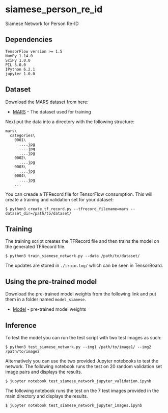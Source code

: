 # siamese_person_re_id
Siamese Network for Person Re-ID

## Dependencies
```
TensorFlow version >= 1.5
NumPy 1.14.0
SciPy 1.0.0
PIL 5.0.0
IPython 6.2.1
jupyter 1.0.0
```

## Dataset

Download the MARS dataset from here:
* [MARS](http://www.liangzheng.com.cn/Project/project_mars.html) - The dataset used for training

Next put the data into a directory with the following structure:

```
mars\
  categories\
    0001\
      ....jpg
      ....jpg
      ....jpg
    0002\
      ....jpg
    0003\
      ....jpg
    0004\
      ....jpg
    ...
```  
You can creade a TFRecord file for TensorFlow consumption. This will create a training and validation set for your dataset:
```
$ python3 create_tf_record.py --tfrecord_filename=mars --dataset_dir=/path/to/dataset/
```

## Training
The training script creates the TFRecord file and then trains the model on the generated TFRecord file.
```
$ python3 train_siamese_network.py --data /path/to/dataset/
```
The updates are stored in `./train.log/` which can be seen in TensorBoard.

## Using the pre-trained model
Download the pre-trained model weights from the following link and put them in a folder named `model_siamese`.
* [Model](https://drive.google.com/drive/folders/1n6JV36gQb9RpYuPcHPXJd2Wled_U_PNu?usp=sharing) - pre-trained model weights

## Inference
To test the model you can run the test script with two test images as such:
```
$ python3 test_siamese_network.py --img1 /path/to/image1/ --img2 /path/to/image2
```

Alternatively you can use the two provided Jupyter notebooks to test the network.
The following notebook runs the test on 20 random validation set image pairs and displays the results.
```
$ jupyter notebook test_siamese_network_jupyter_validation.ipynb
```

The following notebook runs the test on the 7 test images provided in the main directory and displays the results.
```
$ jupyter notebook test_siamese_network_jupyter_images.ipynb
```

